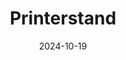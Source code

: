 ---
layout: stuff-item
title: Printerstand
date: 2024-10-19
slug: printerstand
cover_image: printerstand.JPEG
--- 